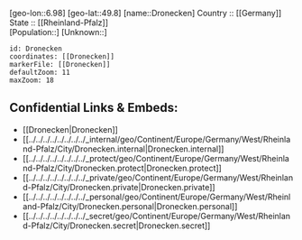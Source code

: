 ﻿---
location: [49.8,6.98] 
mapzoom: [7,12] 
mapmarker: city 
type: City
tags:
- geo/City


SpocWebEntityId: 29888
isDeleted: false
confidential: public

---
[geo-lon::6.98] 
[geo-lat::49.8] 
[name::Dronecken] 
Country :: [[Germany]]  
State :: [[Rheinland-Pfalz]]  
[Population::] 
[Unknown::] 


```leaflet
id: Dronecken
coordinates: [[Dronecken]] 
markerFile: [[Dronecken]] 
defaultZoom: 11 
maxZoom: 18
```


## Confidential Links & Embeds: 
- [[Dronecken|Dronecken]]  
- [[../../../../../../../../_internal/geo/Continent/Europe/Germany/West/Rheinland-Pfalz/City/Dronecken.internal|Dronecken.internal]] 
- [[../../../../../../../../_protect/geo/Continent/Europe/Germany/West/Rheinland-Pfalz/City/Dronecken.protect|Dronecken.protect]] 
- [[../../../../../../../../_private/geo/Continent/Europe/Germany/West/Rheinland-Pfalz/City/Dronecken.private|Dronecken.private]] 
- [[../../../../../../../../_personal/geo/Continent/Europe/Germany/West/Rheinland-Pfalz/City/Dronecken.personal|Dronecken.personal]] 
- [[../../../../../../../../_secret/geo/Continent/Europe/Germany/West/Rheinland-Pfalz/City/Dronecken.secret|Dronecken.secret]] 
